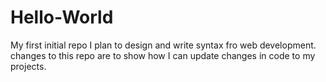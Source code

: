 # Hello-World
My first initial repo
I plan to design and write syntax fro web development.
changes to this repo are to show how I can update changes in code to my projects.
